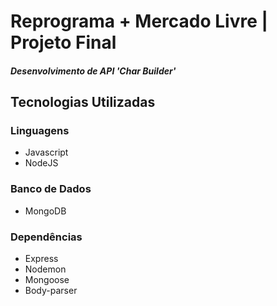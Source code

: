 # Reprograma + Mercado Livre | Projeto Final 
##### Desenvolvimento de API 'Char Builder'

## Tecnologias Utilizadas
### Linguagens
- Javascript<br>
- NodeJS<br>

### Banco de Dados
- MongoDB<br>

### Dependências
- Express<br>
- Nodemon<br>
- Mongoose<br>
- Body-parser<br>


